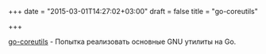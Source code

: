 +++
date = "2015-03-01T14:27:02+03:00"
draft = false
title = "go-coreutils"

+++

<p><a href="https://github.com/aisola/go-coreutils">go-coreutils</a> - Попытка реализовать основные GNU утилиты на Go.</p>

